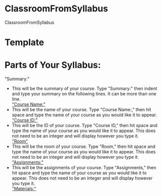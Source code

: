 # ClassroomFromSyllabus
ClassroomFromSyllabus


# Template

# Parts of Your Syllabus:
"Summary:"
* This will be the summary of your course. Type "Summary:" then indent and type your summary on the following lines. It can be more than one line. <br>
<ins>"Course Name:"<ins>
* This will be the name of your course. Type "Course Name:," then hit space and type the name of your course as you would like it to appear. <br>
<ins>"Course ID:"<ins>
* This will be the ID of your course. Type "Course ID," then hit space and type the name of your course as you would like it to appear. This does not need to be an integer and will display however you type it. <br>
<ins>"Room"<ins>
* This will be the room of your course. Type "Room," then hit space and type the name of your course as you would like it to appear. This does not need to be an integer and will display however you type it. <br>
<ins>"Assignments:"<ins>
* This will be the assignments of your course. Type "Assignments," then hit space and type the name of your course as you would like it to appear. This does not need to be an integer and will display however you type it. <br>
<ins>"Materials:"<ins>


